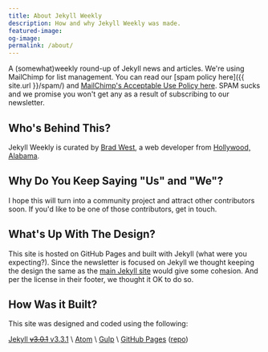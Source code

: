 ```yaml
---
title: About Jekyll Weekly
description: How and why Jekyll Weekly was made.
featured-image:
og-image:
permalink: /about/
---
```


A (somewhat)weekly round-up of Jekyll news and articles. We're using MailChimp for list management. You can read our [spam policy here]({{ site.url }}/spam/) and [MailChimp's Acceptable Use Policy here](http://mailchimp.com/legal/acceptable_use/). SPAM sucks and we promise you won't get any as a result of subscribing to our newsletter.

## Who's Behind This?

Jekyll Weekly is curated by [Brad West](https://bradonomics.com/), a web developer from [Hollywood, Alabama](https://en.wikipedia.org/wiki/Hollywood,_Alabama).

## Why Do You Keep Saying "Us" and "We"?

I hope this will turn into a community project and attract other contributors soon. If you'd like to be one of those contributors, get in touch.

## What's Up With The Design?

This site is hosted on GitHub Pages and built with Jekyll (what were you expecting?). Since the newsletter is focused on Jekyll we thought keeping the design the same as the [main Jekyll site](http://jekyllrb.com/) would give some cohesion. And per the license in their footer, we thought it OK to do so.

## How Was it Built?

This site was designed and coded using the following:

[Jekyll ~~v3.0.1~~ v3.3.1](https://github.com/jekyll/jekyll) \\
[Atom](https://atom.io/) \\
[Gulp](http://gulpjs.com/) \\
[GitHub Pages](https://pages.github.com/) ([repo](https://github.com/jekyllweekly/jekyllweekly.com))
